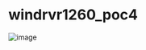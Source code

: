 # windrvr1260_poc4
![image](https://github.com/bigric3/windrvr1260_poc4/blob/master/Video_2018-04-12_191516.gif)
